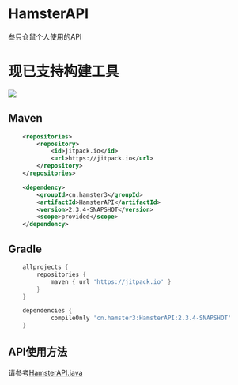# HamsterAPI
叁只仓鼠个人使用的API

# 现已支持构建工具
[![](https://jitpack.io/v/cn.hamster3/HamsterAPI.svg)](https://jitpack.io/#cn.hamster3/HamsterAPI)
## Maven
```xml
    <repositories>
        <repository>
            <id>jitpack.io</id>
            <url>https://jitpack.io</url>
        </repository>
    </repositories>
```
```xml
    <dependency>
        <groupId>cn.hamster3</groupId>
        <artifactId>HamsterAPI</artifactId>
        <version>2.3.4-SNAPSHOT</version>
        <scope>provided</scope>
    </dependency>
```
## Gradle
```gradle
	allprojects {
		repositories {
			maven { url 'https://jitpack.io' }
		}
	}
```
```gradle
	dependencies {
	        compileOnly 'cn.hamster3:HamsterAPI:2.3.4-SNAPSHOT'
	}
```

## API使用方法
请参考[HamsterAPI.java](https://github.com/ViosinDeng/HamsterAPI/blob/master/src/main/java/cn/hamster3/api/HamsterAPI.java)
